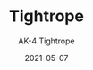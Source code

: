 ---
image_primary: "img/AK+4+Tightrope+ARTWEB.jpg"
image_secondary: "img/AK+4+Tightrope+InteriorWEB.jpg"
subtitle: "AK-4 Tightrope"
tags: 
  - "Wall Coverings"
title: "Tightrope"
href: "https://www.areaenvironments.com/order/ak-4tightrope"
designer: "Adonna Khare"
category: "Wall Coverings"
manufacturer: "Area Environments"
slug: "/manufacturers/area-environments/wall-coverings/adonna-khare-tightrope"
date: "2021-05-07"
---